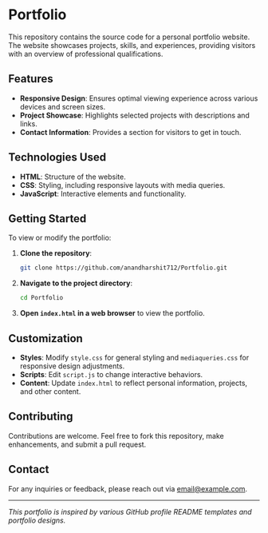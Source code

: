 
# Portfolio

This repository contains the source code for a personal portfolio website. The website showcases projects, skills, and experiences, providing visitors with an overview of professional qualifications.

## Features

- **Responsive Design**: Ensures optimal viewing experience across various devices and screen sizes.
- **Project Showcase**: Highlights selected projects with descriptions and links.
- **Contact Information**: Provides a section for visitors to get in touch.

## Technologies Used

- **HTML**: Structure of the website.
- **CSS**: Styling, including responsive layouts with media queries.
- **JavaScript**: Interactive elements and functionality.

## Getting Started

To view or modify the portfolio:

1. **Clone the repository**:
   ```bash
   git clone https://github.com/anandharshit712/Portfolio.git
   ```
2. **Navigate to the project directory**:
   ```bash
   cd Portfolio
   ```
3. **Open `index.html` in a web browser** to view the portfolio.

## Customization

- **Styles**: Modify `style.css` for general styling and `mediaqueries.css` for responsive design adjustments.
- **Scripts**: Edit `script.js` to change interactive behaviors.
- **Content**: Update `index.html` to reflect personal information, projects, and other content.

## Contributing

Contributions are welcome. Feel free to fork this repository, make enhancements, and submit a pull request.

## Contact

For any inquiries or feedback, please reach out via [email@example.com](mailto:email@example.com).

---

*This portfolio is inspired by various GitHub profile README templates and portfolio designs.*
